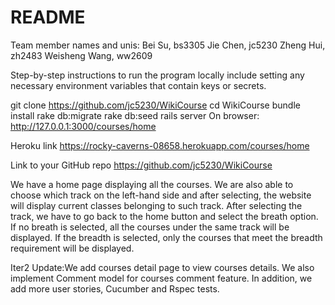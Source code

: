 # README
Team member names and unis:
Bei Su, bs3305
Jie Chen, jc5230
Zheng Hui, zh2483
Weisheng Wang, ww2609

Step-by-step instructions to run the program locally include setting any necessary environment variables that contain keys or secrets.

git clone https://github.com/jc5230/WikiCourse
cd WikiCourse
bundle install
rake db:migrate
rake db:seed
rails server
On browser: http://127.0.0.1:3000/courses/home

Heroku link
https://rocky-caverns-08658.herokuapp.com/courses/home


Link to your GitHub repo
https://github.com/jc5230/WikiCourse

We have a home page displaying all the courses. We are also able to choose which track on the left-hand side and after selecting, the website will display current classes belonging to such track. After selecting the track, we have to go back to the home button and select the breath option. If no breath is selected, all the courses under the same track will be displayed. If the breadth is selected, only the courses that meet the breadth requirement will be displayed.

Iter2 Update:We add courses detail page to view courses details. We also implement Comment model for courses comment feature. In addition, we add more user stories, Cucumber and Rspec tests.

